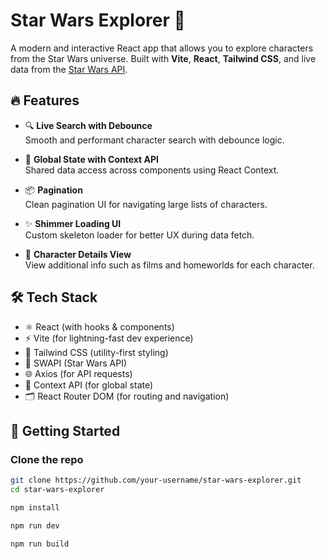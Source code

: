 # Star Wars Explorer 🚀

A modern and interactive React app that allows you to explore characters from the Star Wars universe. Built with **Vite**, **React**, **Tailwind CSS**, and live data from the [Star Wars API](https://swapi.dev/).

## 🔥 Features

- 🔍 **Live Search with Debounce**  
  Smooth and performant character search with debounce logic.

- 🧠 **Global State with Context API**  
  Shared data access across components using React Context.

- 📦 **Pagination**  
  Clean pagination UI for navigating large lists of characters.

- ✨ **Shimmer Loading UI**  
  Custom skeleton loader for better UX during data fetch.

- 📄 **Character Details View**  
  View additional info such as films and homeworlds for each character.

## 🛠️ Tech Stack

- ⚛️ React (with hooks & components)
- ⚡ Vite (for lightning-fast dev experience)
- 💨 Tailwind CSS (utility-first styling)
- 📡 SWAPI (Star Wars API)
- 🌐 Axios (for API requests)
- 🧠 Context API (for global state)
- 🗂️ React Router DOM (for routing and navigation)

## 🧪 Getting Started

### Clone the repo

```bash
git clone https://github.com/your-username/star-wars-explorer.git
cd star-wars-explorer

npm install

npm run dev

npm run build
